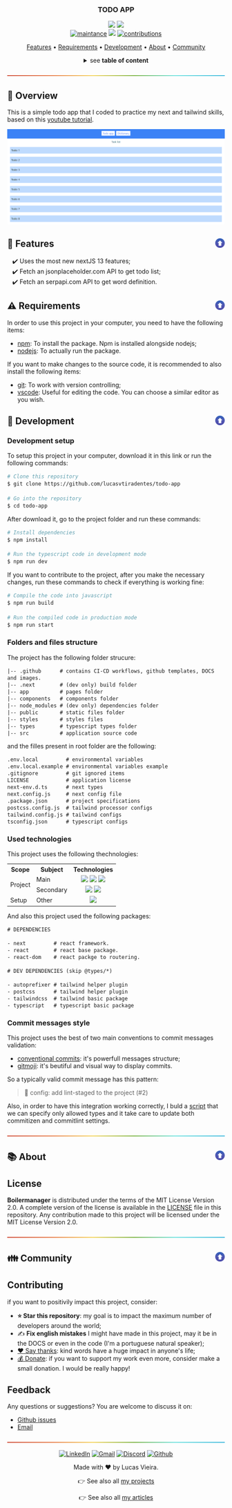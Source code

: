 <a name="TOC"></a>

<h3 align="center">
  TODO APP
</h3>

<div align="center">
  <a href="https://nextjs.org/"><img src="https://img.shields.io/badge/made%20with-next-1f425f?logo=next.js&.svg" /></a>
  <a href="https://www.github.com/lucasvtiradentes/todo-app/commits/master"><img src="https://img.shields.io/github/last-commit/lucasvtiradentes/todo-app?color=green&label=updated"></a>
  <br>
    <a href="#"><img src="https://img.shields.io/badge/maintained%3F-yes-green.svg" alt="maintance" /></a>
  <a href="https://www.github.com/lucasvtiradentes"><img src="https://img.shields.io/badge/maintainer-%40lucasvtiradentes-yellow"></a>
  <a href="https://github.com/lucasvtiradentes/todo-app#contributing"><img src="https://img.shields.io/badge/contributions-welcome-brightgreen.svg?style=flat" alt="contributions" /></a>
</div>

<p align="center">
  <a href="#dart-features">Features</a> • <a href="#warning-requirements">Requirements</a> • <a href="#wrench-development">Development</a> • <a href="#books-about">About</a> • <a href="#family-community">Community</a>
</p>

<details>
  <summary align="center"><span>see <b>table of content</b></span></summary>
  <p align="center">
    <ul>
      <li><a href="#dart-features">Features</a></li>
      <li><a href="#warning-requirements">Requirements</a></li>
      <li>
        <a href="#wrench-development">Development</a>
        <ul>
          <li><a href="#development-setup">Development setup</a></li>
          <li><a href="#folders-and-files-structure">Folders and files structure</a></li>
          <li><a href="#used-technologies">Used technologies</a></li>
          <li><a href="#commit-messages-style">Commit messages style</a></li>
        </ul>
      </li>
      <li>
        <a href="#books-about">About</a>
        <ul>
          <li><a href="#license">License</a></li>
        </ul>
      </li>
      <li>
        <a href="#family-community">Community</a>
        <ul>
          <li><a href="#contributing">Contributing</a></li>
          <li><a href="#feedback">Feedback</a></li>
        </ul>
      </li>
    </ul>
  </p>
</details>

<a href="#"><img src="./images/divider.png" /></a>

## :trumpet: Overview

This is a simple todo app that I coded to practice my next and tailwind skills, based on this <a href="https://www.youtube.com/watch?v=6aP9nyTcd44" target="_blank">youtube tutorial</a>.

<div align="center" style="text-align: center;">
<img src="./images/todo.webp">
</div>

## :dart: Features<a href="#TOC"><img align="right" src="./images/up_arrow.png" width="22"></a>

&nbsp;&nbsp;&nbsp;✔️ Uses the most new nextJS 13 features;<br>
&nbsp;&nbsp;&nbsp;✔️ Fetch an jsonplaceholder.com API to get todo list;<br>
&nbsp;&nbsp;&nbsp;✔️ Fetch an serpapi.com API to get word definition.<br>

## :warning: Requirements<a href="#TOC"><img align="right" src="./images/up_arrow.png" width="22"></a>

In order to use this project in your computer, you need to have the following items:

- [npm](https://www.npmjs.com/): To install the package. Npm is installed alongside nodejs;
- [nodejs](https://nodejs.org/en/): To actually run the package.

If you want to make changes to the source code, it is recommended to also install the following items:

- [git](https://git-scm.com/): To work with version controlling;
- [vscode](https://code.visualstudio.com/): Useful for editing the code. You can choose a similar editor as you wish.

## :wrench: Development<a href="#TOC"><img align="right" src="./images/up_arrow.png" width="22"></a>

### Development setup

To setup this project in your computer, download it in this link or run the following commands:

```bash
# Clone this repository
$ git clone https://github.com/lucasvtiradentes/todo-app

# Go into the repository
$ cd todo-app
```

After download it, go to the project folder and run these commands:

```bash
# Install dependencies
$ npm install

# Run the typescript code in development mode
$ npm run dev
```

If you want to contribute to the project, after you make the necessary changes, run these commands to check if everything is working fine:

```bash
# Compile the code into javascript
$ npm run build

# Run the compiled code in production mode
$ npm run start
```

### Folders and files structure

The project has the following folder strucure:

```plain
|-- .github      # contains CI-CD workflows, github templates, DOCS and images.
|-- .next        # (dev only) build folder
|-- app          # pages folder
|-- components   # components folder
|-- node_modules # (dev only) dependencies folder
|-- public       # static files folder
|-- styles       # styles files
|-- types        # typescript types folder
|-- src          # application source code
```

and the filles present in root folder are the following:

```plain
.env.local         # environmental variables
.env.local.example # environmental variables example
.gitignore         # git ignored items
LICENSE            # application license
next-env.d.ts      # next types
next.config.js     # next config file
.package.json      # project specifications
postcss.config.js  # tailwind processor configs
tailwind.config.js # tailwind configs
tsconfig.json      # typescript configs
```

### Used technologies

This project uses the following thechnologies:

<div align="center">
  <table>
    <tr>
      <th>Scope</th>
      <th>Subject</th>
      <th>Technologies</th>
    </tr>
    <tr>
      <td rowspan="2">Project</td>
      <td>Main</td>
      <td align="center">
        <a href="https://nodejs.org/"><img src="https://img.shields.io/badge/Node.js-339933?logo=nodedotjs&logoColor=white"></a>
        <a target="_blank" href="https://nextjs.org/"><img src="https://img.shields.io/badge/Next-black?logo=next.js&logoColor=white"></a>
        <a target="_blank" href="https://www.typescriptlang.org/"><img src="https://img.shields.io/badge/typescript-%23007ACC.svg?logo=typescript&logoColor=white"></a>
      </td>
    </tr>
    <tr>
      <!-- <td rowspan="2">Main</td> -->
      <td>Secondary</td>
      <td align="center">
        <a target="_blank" href="https://reactjs.org/"><img src="https://img.shields.io/badge/react-%2320232a.svg?logo=react&logoColor=%2361DAFB"></a>
        <a target="_blank" href="https://tailwindcss.com/"><img src="https://img.shields.io/badge/tailwind-1e3a8a?logo=tailwindcss&logoColor=white"></a>
      </td>
    </tr>
    <!-- <tr> -->
      <!-- <td rowspan="2">Setup</td> -->
      <!-- <td>Code linting</td> -->
      <!-- <td align="center"> -->
        <!-- <a href="https://github.com/prettier/prettier"><img src="https://img.shields.io/badge/prettier-1A2C34?logo=prettier&logoColor=F7BA3E"></a> -->
        <!-- <a href="https://github.com/eslint/eslint"><img src="https://img.shields.io/badge/eslint-3A33D1?logo=eslint&logoColor=white"></a> -->
      <!-- </td> -->
    <!-- </tr> -->
    <!-- <tr> -->
      <!-- <td rowspan="2">Setup</td> -->
      <!-- <td>Commit linting</td> -->
      <!-- <td align="center"> -->
      <!-- <a target="_blank" href="https://github.com/conventional-changelog/commitlint"><img src="https://img.shields.io/badge/commitlint-red?logo=commitlint&logoColor=white"></a> -->
      <!-- <a target="_blank" href="https://github.com/commitizen/cz-cli"><img src="https://img.shields.io/badge/commitizen-pink?logo=conventionalcommits&logoColor=white"></a> -->
      <!-- <a href="https://gitmoji.dev"><img src="https://img.shields.io/badge/gitmoji-%20😜%20😍-FFDD67.svg?style=flat-square" alt="Gitmoji"/></a> -->
      <!-- </td> -->
    <!-- </tr> -->
    <tr>
      <td rowspan="1">Setup</td>
      <td>Other</td>
      <td align="center">
        <a href="https://editorconfig.org/"><img src="https://img.shields.io/badge/Editor%20Config-E0EFEF?logo=editorconfig&logoColor=000"></a>
        <!-- <a target="_blank" href="https://github.com/typicode/husky"><img src="https://img.shields.io/badge/🐶%20husky-green?logo=husky&logoColor=white"></a> -->
        <!-- <a target="_blank" href="https://github.com/okonet/lint-staged"><img src="https://img.shields.io/badge/🚫%20lint%20staged-yellow?&logoColor=white"></a> -->
      </td>
    </tr>
  </table>
</div>

And also this project used the following packages:

```plain
# DEPENDENCIES

- next         # react framework.
- react        # react base package.
- react-dom    # react packge to routering.

# DEV DEPENDENCIES (skip @types/*)

- autoprefixer # tailwind helper plugin
- postcss      # tailwind helper plugin
- tailwindcss  # tailwind basic package
- typescript   # typescript basic package
```

### Commit messages style

This project uses the best of two main conventions to commit messages validation:

- [conventional commits](https://www.conventionalcommits.org/en/v1.0.0/): it's powerfull messages structure;
- [gitmoji](https://gitmoji.dev/): it's beutiful and visual way to display commits.

So a typically valid commit message has this pattern:

> 🔧 config: add lint-staged to the project (#2)

Also, in order to have this integration working correctly, I buld a [script](../scripts/update-commits-configs.ts) that we can specify only allowed types and it take care to update both commitizen and commitlint settings.

<a href="#"><img src="./images/divider.png" /></a>

## :books: About<a href="#TOC"><img align="right" src="./images/up_arrow.png" width="22"></a>

## License

**Boilermanager** is distributed under the terms of the MIT License Version 2.0. A complete version of the license is available in the [LICENSE](LICENSE) file in this repository. Any contribution made to this project will be licensed under the MIT License Version 2.0.

<a href="#"><img src="./images/divider.png" /></a>

## :family: Community<a href="#TOC"><img align="right" src="./images/up_arrow.png" width="22"></a>

## Contributing
if you want to positivily impact this project, consider:

- **:star: Star this repository**: my goal is to impact the maximum number of developers around the world;
- ✍️ **Fix english mistakes** I might have made in this project, may it be in the DOCS or even in the code (I'm a portuguese natural speaker);
- [:heart: Say thanks](https://saythanks.io/to/lucasvtiradentes): kind words have a huge impact in anyone's life;
- [💰 Donate](https://github.com/lucasvtiradentes): if you want to support my work even more, consider make a small donation. I would be really happy!

## Feedback

Any questions or suggestions? You are welcome to discuss it on:

- [Github issues](https://github.com/lucasvtiradentes/todo-app/discussions)
- [Email](mailto:lucasvtiradentes@gmail.com)

<a href="#"><img src="./images/divider.png" /></a>

<div align="center">
  <p>
    <a target="_blank" href="https://www.linkedin.com/in/lucasvtiradentes/"><img src="https://img.shields.io/badge/-linkedin-blue?logo=Linkedin&logoColor=white" alt="LinkedIn"></a>
    <a target="_blank" href="mailto:lucasvtiradentes@gmail.com"><img src="https://img.shields.io/badge/gmail-red?logo=gmail&logoColor=white" alt="Gmail"></a>
    <a target="_blank" href="https://discord.com/users/262326726892191744"><img src="https://img.shields.io/badge/discord-5865F2?logo=discord&logoColor=white" alt="Discord"></a>
    <a target="_blank" href="https://github.com/lucasvtiradentes/"><img src="https://img.shields.io/badge/github-gray?logo=github&logoColor=white" alt="Github"></a>
  </p>
  <p>Made with ❤️ by Lucas Vieira.</p>
  <p>👉 See also all <a href="https://github.com/lucasvtiradentes/lucasvtiradentes/blob/master/portfolio/PROJECTS.md#TOC">my projects</a></p>
  <p>👉 See also all <a href="https://github.com/lucasvtiradentes/my-tutorials#readme">my articles</a></p>
</div>

